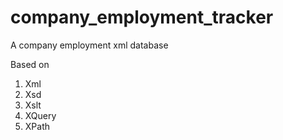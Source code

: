 # company_employment_tracker
A company employment xml database 

Based on 
1. Xml 
2. Xsd
3. Xslt
4. XQuery
5. XPath
